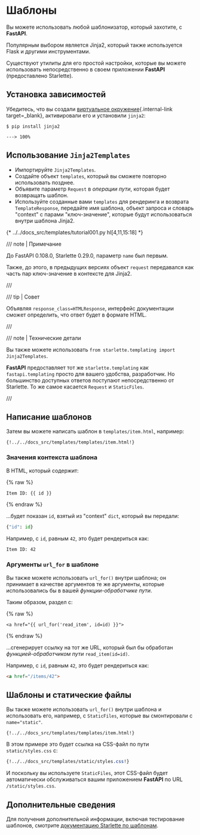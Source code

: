 # Шаблоны

Вы можете использовать любой шаблонизатор, который захотите, с **FastAPI**.

Популярным выбором является Jinja2, который также используется Flask и другими инструментами.

Существуют утилиты для его простой настройки, которые вы можете использовать непосредственно в своем приложении **FastAPI** (предоставлено Starlette).

## Установка зависимостей

Убедитесь, что вы создали [виртуальное окружение](../virtual-environments.md){.internal-link target=_blank}, активировали его и установили `jinja2`:

<div class="termy">

```console
$ pip install jinja2

---> 100%
```

</div>

## Использование `Jinja2Templates`

* Импортируйте `Jinja2Templates`.
* Создайте объект `templates`, который вы сможете повторно использовать позднее.
* Объявите параметр `Request` в *операции пути*, которая будет возвращать шаблон.
* Используйте созданные вами `templates` для рендеринга и возврата `TemplateResponse`, передайте имя шаблона, объект запроса и словарь "context" с парами "ключ-значение", которые будут использоваться внутри шаблона Jinja2.

{* ../../docs_src/templates/tutorial001.py hl[4,11,15:18] *}

/// note | Примечание

До FastAPI 0.108.0, Starlette 0.29.0, параметр `name` был первым.

Также, до этого, в предыдущих версиях объект `request` передавался как часть пар ключ-значение в контексте для Jinja2.

///

/// tip | Совет

Объявляя `response_class=HTMLResponse`, интерфейс документации сможет определить, что ответ будет в формате HTML.

///

/// note | Технические детали

Вы также можете использовать `from starlette.templating import Jinja2Templates`.

**FastAPI** предоставляет тот же `starlette.templating` как `fastapi.templating` просто для вашего удобства, разработчик. Но большинство доступных ответов поступают непосредственно от Starlette. То же самое касается `Request` и `StaticFiles`.

///

## Написание шаблонов

Затем вы можете написать шаблон в `templates/item.html`, например:

```jinja hl_lines="7"
{!../../docs_src/templates/templates/item.html!}
```

### Значения контекста шаблона

В HTML, который содержит:

{% raw %}

```jinja
Item ID: {{ id }}
```

{% endraw %}

...будет показан `id`, взятый из "context" `dict`, который вы передали:

```Python
{"id": id}
```

Например, с `id`, равным `42`, это будет рендериться как:

```html
Item ID: 42
```

### Аргументы `url_for` в шаблоне

Вы также можете использовать `url_for()` внутри шаблона; он принимает в качестве аргументов те же аргументы, которые использовались бы в вашей *функции-обработчике пути*.

Таким образом, раздел с:

{% raw %}

```jinja
<a href="{{ url_for('read_item', id=id) }}">
```

{% endraw %}

...сгенерирует ссылку на тот же URL, который был бы обработан *функцией-обработчиком пути* `read_item(id=id)`.

Например, с `id`, равным `42`, это будет рендериться как:

```html
<a href="/items/42">
```

## Шаблоны и статические файлы

Вы также можете использовать `url_for()` внутри шаблона и использовать его, например, с `StaticFiles`, которые вы смонтировали с `name="static"`.

```jinja hl_lines="4"
{!../../docs_src/templates/templates/item.html!}
```

В этом примере это будет ссылка на CSS-файл по пути `static/styles.css` с:

```CSS hl_lines="4"
{!../../docs_src/templates/static/styles.css!}
```

И поскольку вы используете `StaticFiles`, этот CSS-файл будет автоматически обслуживаться вашим приложением **FastAPI** по URL `/static/styles.css`.

## Дополнительные сведения

Для получения дополнительной информации, включая тестирование шаблонов, смотрите <a href="https://www.starlette.io/templates/" class="external-link" target="_blank">документацию Starlette по шаблонам</a>.

